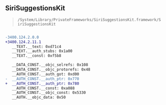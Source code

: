 ## SiriSuggestionsKit

> `/System/Library/PrivateFrameworks/SiriSuggestionsKit.framework/SiriSuggestionsKit`

```diff

-3400.124.2.0.0
+3400.124.2.11.1
   __TEXT.__text: 0xd71c4
   __TEXT.__auth_stubs: 0x1a00
   __TEXT.__const: 0xf5b8

   __DATA_CONST.__objc_selrefs: 0x108
   __DATA_CONST.__objc_protorefs: 0x48
   __AUTH_CONST.__auth_got: 0xd00
-  __AUTH_CONST.__auth_ptr: 0x770
+  __AUTH_CONST.__auth_ptr: 0x780
   __AUTH_CONST.__const: 0xa088
   __AUTH_CONST.__objc_const: 0x5330
   __AUTH.__objc_data: 0x50

```
